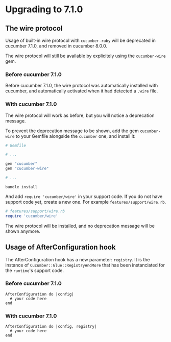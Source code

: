 # Upgrading to 7.1.0

## The wire protocol

Usage of built-in wire protocol with `cucumber-ruby` will be deprecated in cucumber
7.1.0, and removed in cucumber 8.0.0.

The wire protocol will still be available by explicitely using the `cucumber-wire`
gem.

### Before cucumber 7.1.0

Before cucumber 7.1.0, the wire protocol was automatically installed with cucumber,
and automatically activated when it had detected a `.wire` file.

### With cucumber 7.1.0

The wire protocol will work as before, but you will notice a deprecation message.

To prevent the deprecation message to be shown, add the gem `cucumber-wire` to your
Gemfile alongside the `cucumber` one, and install it:

```ruby
# Gemfile

# ...

gem "cucumber"
gem "cucumber-wire"

# ...

```
```shell
bundle install
```

And add `require 'cucumber/wire'` in your support code. If you do not have support
code yet, create a new one. For example `features/support/wire.rb`.

```ruby
# features/support/wire.rb
require 'cucumber/wire'
```

The wire protocol will be installed, and no deprecation message will be shown anymore.

## Usage of AfterConfiguration hook

The AfterConfiguration hook has a new parameter: `registry`. It is the instance of
`Cucumber::Glue::RegistryAndMore` that has been instanciated for the `runtime`'s
support code.

### Before cucumber 7.1.0

```
AfterConfiguration do |config|
  # your code here
end
```

### With cucumber 7.1.0

```
AfterConfiguration do |config, registry|
  # your code here
end
```
